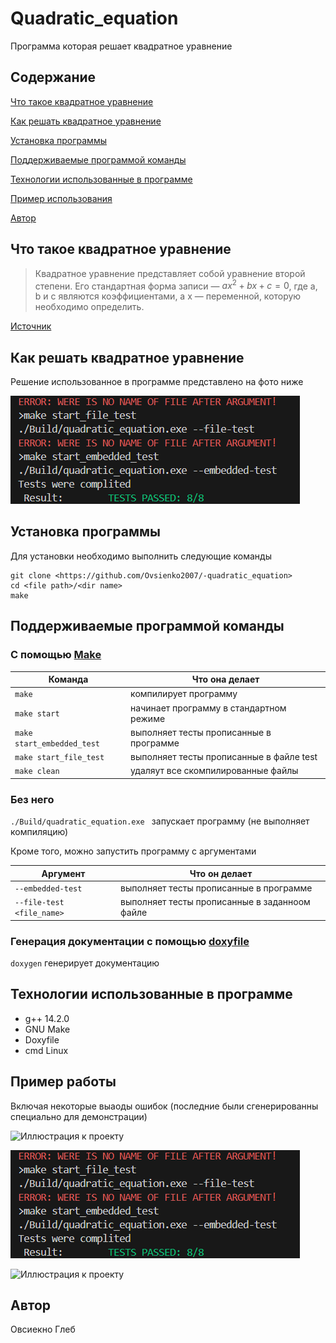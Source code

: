 # Quadratic_equation

Программа которая решает квадратное уравнение

## Содержание
[Что такое квадратное уравнение](#What_is_it)

[Как решать квадратное уравнение](#Solving)

[Установка программы](#Installation)

[Поддерживаемые программой команды](#Commands)

[Технологии использованные в программе](#Technologies)

[Пример использования](#Example)

[Автор](#avt)

<a name="What_is_it"><h2>Что такое квадратное уравнение</h2></a>
>Квадратное уравнение представляет собой уравнение второй степени.
Его стандартная форма записи — $ax^2 +bx + c = 0$, где a, b и c 
являются коэффициентами, а x — переменной, которую необходимо определить.

[Источник](http://repetitor.1c.ru/algebra/diskriminant-kvadratnogo-uravneniya/)



<a name="Solving"><h2>Как решать квадратное уравнение</h2></a>
Решение использованное в программе представлено на фото ниже

![alt-текст](https://github.com/Ovsienko2007/-quadratic_equation/blob/main/Photo/img3.png
 "Текст заголовка логотипа 1")




<a name="Installation"><h2>Установка программы</h2></a>

Для установки необходимо выполнить следующие команды

```
git clone <https://github.com/Ovsienko2007/-quadratic_equation>
cd <file path>/<dir name>
make
```
 

 <a name="Commands"><h2>Поддерживаемые программой команды</h2></a>

### С помощью [Make](./Makefile)

|Команда                       |Что она делает                            |
|------------------------------|------------------------------------------|
|```make```                    | компилирует программу                    |
|```make start```              | начинает программу в стандартном режимe  |
|```make start_embedded_test```| выполняет тесты прописанные в программе  |
|```make start_file_test ```   | выполняет тесты прописанные в файле test |
|```make clean ```             | удаляут все скомпилированные файлы       |

### Без него

```./Build/quadratic_equation.exe ``` запускает программу (не выполняет компиляцию)

Кроме того, можно запустить программу с аргументами

|Аргумент                     | Что он делает                                |
|-----------------------------|----------------------------------------------|
|```--embedded-test```        | выполняет тесты прописанные в программе      |
|```--file-test <file_name>```| выполняет тесты прописанные в заданноом файле|

### Генерация документации с помощью [doxyfile](./Makefile)

 ```doxygen```
генерирует документацию


<a name="Technologies"><h2>Технологии использованные в программе</h2></a>

* g++  14.2.0
* GNU Make
* Doxyfile
* cmd Linux

<a name="Example"><h2>Пример работы</h2></a> 

Включая некоторые выаоды ошибок (последние были сгенерированны специально для демонстрации)

![Иллюстрация к проекту](https://github.com/Ovsienko2007/-quadratic_equation/blob/main/Photo/img2.png)

![Иллюстрация к проекту](https://github.com/Ovsienko2007/-quadratic_equation/blob/main/Photo/img3.png)

![Иллюстрация к проекту](https://github.com/Ovsienko2007/-quadratic_equation/blob/main/Photo/img4.png)

<a name="avt"><h2>Автор</h2></a>
Овсиекно Глеб
